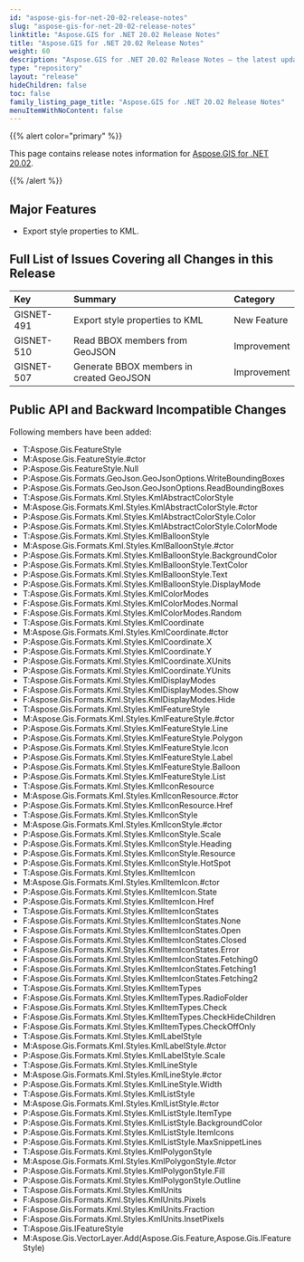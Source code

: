 ```yaml
---
id: "aspose-gis-for-net-20-02-release-notes"
slug: "aspose-gis-for-net-20-02-release-notes"
linktitle: "Aspose.GIS for .NET 20.02 Release Notes"
title: "Aspose.GIS for .NET 20.02 Release Notes"
weight: 60
description: "Aspose.GIS for .NET 20.02 Release Notes – the latest updates and fixes."
type: "repository"
layout: "release"
hideChildren: false
toc: false
family_listing_page_title: "Aspose.GIS for .NET 20.02 Release Notes"
menuItemWithNoContent: false
---
```


{{% alert color="primary" %}} 

This page contains release notes information for [Aspose.GIS for .NET 20.02](https://www.nuget.org/packages/Aspose.GIS/20.2.0).

{{% /alert %}} 
## **Major Features**
- Export style properties to KML.
## **Full List of Issues Covering all Changes in this Release**

|**Key**|**Summary**|**Category**|
| :- | :- | :- |
|GISNET-491|Export style properties to KML|New Feature|
|GISNET-510|Read BBOX members from GeoJSON|Improvement|
|GISNET-507|Generate BBOX members in created GeoJSON|Improvement|
## **Public API and Backward Incompatible Changes**
Following members have been added:

- T:Aspose.Gis.FeatureStyle
- M:Aspose.Gis.FeatureStyle.#ctor
- P:Aspose.Gis.FeatureStyle.Null
- P:Aspose.Gis.Formats.GeoJson.GeoJsonOptions.WriteBoundingBoxes
- P:Aspose.Gis.Formats.GeoJson.GeoJsonOptions.ReadBoundingBoxes
- T:Aspose.Gis.Formats.Kml.Styles.KmlAbstractColorStyle
- M:Aspose.Gis.Formats.Kml.Styles.KmlAbstractColorStyle.#ctor
- P:Aspose.Gis.Formats.Kml.Styles.KmlAbstractColorStyle.Color
- P:Aspose.Gis.Formats.Kml.Styles.KmlAbstractColorStyle.ColorMode
- T:Aspose.Gis.Formats.Kml.Styles.KmlBalloonStyle
- M:Aspose.Gis.Formats.Kml.Styles.KmlBalloonStyle.#ctor
- P:Aspose.Gis.Formats.Kml.Styles.KmlBalloonStyle.BackgroundColor
- P:Aspose.Gis.Formats.Kml.Styles.KmlBalloonStyle.TextColor
- P:Aspose.Gis.Formats.Kml.Styles.KmlBalloonStyle.Text
- P:Aspose.Gis.Formats.Kml.Styles.KmlBalloonStyle.DisplayMode
- T:Aspose.Gis.Formats.Kml.Styles.KmlColorModes
- F:Aspose.Gis.Formats.Kml.Styles.KmlColorModes.Normal
- F:Aspose.Gis.Formats.Kml.Styles.KmlColorModes.Random
- T:Aspose.Gis.Formats.Kml.Styles.KmlCoordinate
- M:Aspose.Gis.Formats.Kml.Styles.KmlCoordinate.#ctor
- P:Aspose.Gis.Formats.Kml.Styles.KmlCoordinate.X
- P:Aspose.Gis.Formats.Kml.Styles.KmlCoordinate.Y
- P:Aspose.Gis.Formats.Kml.Styles.KmlCoordinate.XUnits
- P:Aspose.Gis.Formats.Kml.Styles.KmlCoordinate.YUnits
- T:Aspose.Gis.Formats.Kml.Styles.KmlDisplayModes
- F:Aspose.Gis.Formats.Kml.Styles.KmlDisplayModes.Show
- F:Aspose.Gis.Formats.Kml.Styles.KmlDisplayModes.Hide
- T:Aspose.Gis.Formats.Kml.Styles.KmlFeatureStyle
- M:Aspose.Gis.Formats.Kml.Styles.KmlFeatureStyle.#ctor
- P:Aspose.Gis.Formats.Kml.Styles.KmlFeatureStyle.Line
- P:Aspose.Gis.Formats.Kml.Styles.KmlFeatureStyle.Polygon
- P:Aspose.Gis.Formats.Kml.Styles.KmlFeatureStyle.Icon
- P:Aspose.Gis.Formats.Kml.Styles.KmlFeatureStyle.Label
- P:Aspose.Gis.Formats.Kml.Styles.KmlFeatureStyle.Balloon
- P:Aspose.Gis.Formats.Kml.Styles.KmlFeatureStyle.List
- T:Aspose.Gis.Formats.Kml.Styles.KmlIconResource
- M:Aspose.Gis.Formats.Kml.Styles.KmlIconResource.#ctor
- P:Aspose.Gis.Formats.Kml.Styles.KmlIconResource.Href
- T:Aspose.Gis.Formats.Kml.Styles.KmlIconStyle
- M:Aspose.Gis.Formats.Kml.Styles.KmlIconStyle.#ctor
- P:Aspose.Gis.Formats.Kml.Styles.KmlIconStyle.Scale
- P:Aspose.Gis.Formats.Kml.Styles.KmlIconStyle.Heading
- P:Aspose.Gis.Formats.Kml.Styles.KmlIconStyle.Resource
- P:Aspose.Gis.Formats.Kml.Styles.KmlIconStyle.HotSpot
- T:Aspose.Gis.Formats.Kml.Styles.KmlItemIcon
- M:Aspose.Gis.Formats.Kml.Styles.KmlItemIcon.#ctor
- P:Aspose.Gis.Formats.Kml.Styles.KmlItemIcon.State
- P:Aspose.Gis.Formats.Kml.Styles.KmlItemIcon.Href
- T:Aspose.Gis.Formats.Kml.Styles.KmlItemIconStates
- F:Aspose.Gis.Formats.Kml.Styles.KmlItemIconStates.None
- F:Aspose.Gis.Formats.Kml.Styles.KmlItemIconStates.Open
- F:Aspose.Gis.Formats.Kml.Styles.KmlItemIconStates.Closed
- F:Aspose.Gis.Formats.Kml.Styles.KmlItemIconStates.Error
- F:Aspose.Gis.Formats.Kml.Styles.KmlItemIconStates.Fetching0
- F:Aspose.Gis.Formats.Kml.Styles.KmlItemIconStates.Fetching1
- F:Aspose.Gis.Formats.Kml.Styles.KmlItemIconStates.Fetching2
- T:Aspose.Gis.Formats.Kml.Styles.KmlItemTypes
- F:Aspose.Gis.Formats.Kml.Styles.KmlItemTypes.RadioFolder
- F:Aspose.Gis.Formats.Kml.Styles.KmlItemTypes.Check
- F:Aspose.Gis.Formats.Kml.Styles.KmlItemTypes.CheckHideChildren
- F:Aspose.Gis.Formats.Kml.Styles.KmlItemTypes.CheckOffOnly
- T:Aspose.Gis.Formats.Kml.Styles.KmlLabelStyle
- M:Aspose.Gis.Formats.Kml.Styles.KmlLabelStyle.#ctor
- P:Aspose.Gis.Formats.Kml.Styles.KmlLabelStyle.Scale
- T:Aspose.Gis.Formats.Kml.Styles.KmlLineStyle
- M:Aspose.Gis.Formats.Kml.Styles.KmlLineStyle.#ctor
- P:Aspose.Gis.Formats.Kml.Styles.KmlLineStyle.Width
- T:Aspose.Gis.Formats.Kml.Styles.KmlListStyle
- M:Aspose.Gis.Formats.Kml.Styles.KmlListStyle.#ctor
- P:Aspose.Gis.Formats.Kml.Styles.KmlListStyle.ItemType
- P:Aspose.Gis.Formats.Kml.Styles.KmlListStyle.BackgroundColor
- P:Aspose.Gis.Formats.Kml.Styles.KmlListStyle.ItemIcons
- P:Aspose.Gis.Formats.Kml.Styles.KmlListStyle.MaxSnippetLines
- T:Aspose.Gis.Formats.Kml.Styles.KmlPolygonStyle
- M:Aspose.Gis.Formats.Kml.Styles.KmlPolygonStyle.#ctor
- P:Aspose.Gis.Formats.Kml.Styles.KmlPolygonStyle.Fill
- P:Aspose.Gis.Formats.Kml.Styles.KmlPolygonStyle.Outline
- T:Aspose.Gis.Formats.Kml.Styles.KmlUnits
- F:Aspose.Gis.Formats.Kml.Styles.KmlUnits.Pixels
- F:Aspose.Gis.Formats.Kml.Styles.KmlUnits.Fraction
- F:Aspose.Gis.Formats.Kml.Styles.KmlUnits.InsetPixels
- T:Aspose.Gis.IFeatureStyle
- M:Aspose.Gis.VectorLayer.Add(Aspose.Gis.Feature,Aspose.Gis.IFeatureStyle)
